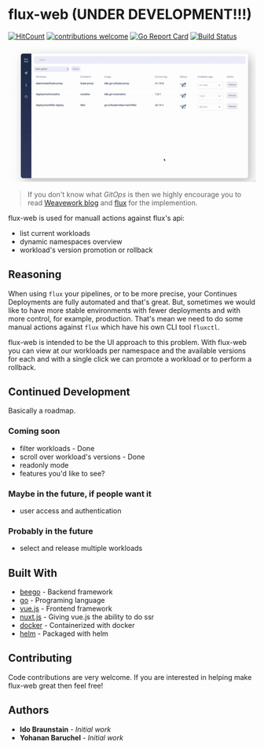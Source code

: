 # flux-web (UNDER DEVELOPMENT!!!)
[![HitCount](http://hits.dwyl.io/flux-web/flux-web.svg)](http://hits.dwyl.io/flux-web/flux-web) [![contributions welcome](https://img.shields.io/badge/contributions-welcome-brightgreen.svg?style=flat)](https://github.com/dwyl/esta/issues) [![Go Report Card](https://goreportcard.com/badge/github.com/flux-web/flux-web)](https://goreportcard.com/report/github.com/flux-web/flux-web) [![Build Status](https://travis-ci.com/flux-web/flux-web.svg?branch=master)](https://travis-ci.com/flux-web/flux-web)

<img src="flux-web.gif"/>

> If you don't know what *GitOps* is then we highly encourage you to read [Weavework blog](https://www.weave.works/technologies/gitops/) and [flux](https://github.com/fluxcd/flux) for the implemention.

flux-web is used for manuall actions against flux's api:
* list current workloads
* dynamic namespaces overview
* workload's version promotion or rollback

## Reasoning

When using `flux` your pipelines, or to be more precise, your Continues Deployments are fully automated and that's great.
But, sometimes we would like to have more stable environments with fewer deployments and with more control, for example, production.
That's mean we need to do some manual actions against `flux` which have his own CLI tool `fluxctl`.

flux-web is intended to be the UI approach to this problem. With flux-web you can view at our workloads per namespace and the available versions for each and with a single click we can promote a workload or to perform a rollback.

## Continued Development

Basically a roadmap.

### Coming soon

- filter workloads - Done
- scroll over workload's versions - Done
- readonly mode
- features you'd like to see?

### Maybe in the future, if people want it

- user access and authentication

### Probably in the future

- select and release multiple workloads

## Built With

* [beego](https://beego.me/) - Backend framework
* [go](https://golang.org/) - Programing language
* [vue.js](https://vuejs.org/) - Frontend framework
* [nuxt.js](https://nuxtjs.org/) - Giving vue.js the ability to do ssr
* [docker](https://www.docker.com/) - Containerized with docker
* [helm](https://www.helm.sh/) - Packaged with helm


## Contributing

Code contributions are very welcome. If you are interested in helping make flux-web great then feel free!

## Authors

* **Ido Braunstain** - *Initial work*
* **Yohanan Baruchel** - *Initial work*
